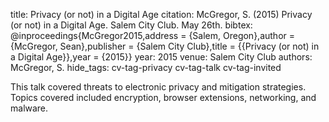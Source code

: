 title: Privacy (or not) in a Digital Age
citation: McGregor, S. (2015) Privacy (or not) in a Digital Age. Salem City Club. May 26th.
bibtex: @inproceedings{McGregor2015,address = {Salem, Oregon},author = {McGregor, Sean},publisher = {Salem City Club},title = {{Privacy (or not) in a Digital Age}},year = {2015}}
year: 2015
venue: Salem City Club
authors: McGregor, S.
hide_tags: cv-tag-privacy cv-tag-talk cv-tag-invited

This talk covered threats to electronic privacy and mitigation strategies. Topics covered included encryption, browser extensions, networking, and malware.

